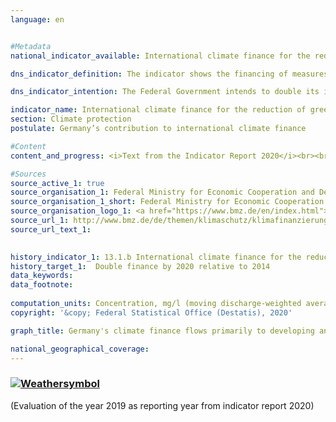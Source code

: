 ```yaml
---
language: en    


#Metadata    
national_indicator_available: International climate finance for the reduction of greenhouse gases and adaptation to climate change    

dns_indicator_definition: The indicator shows the financing of measures to reduce greenhouse gases (for instance through the conservation and reforestation of forests (REDD+)), to adapt to climate change and to protect biodiversity. Funding goes primarily to developing and emerging countries and is made from German budget funds, including grant elements of development loans which include budget funds.    

dns_indicator_intention: The Federal Government intends to double its international climate finance from budget funds and grant elements of development loans to 4 billion euros by 2020 relative to the 2014 target figure of 2 billion euros. In the decision text accompanying the Paris Climate Agreement, the industrialised countries’ commitment of 2009 was confirmed, namely to mobilise – from 2020 onwards – 100 billion US dollars from public and private sources for climate protection and adaptation to climate change in developing countries.    

indicator_name: International climate finance for the reduction of greenhouse gases and adaptation to climate change    
section: Climate protection    
postulate: Germany’s contribution to international climate finance    

#Content    
content_and_progress: <i>Text from the Indicator Report 2020</i><br><br>The data for the indicator are taken from the reporting in accordance with the EU Regulation on a mechanism for monitoring and reporting greenhouse gas emissions. The data source of the annually collected data is the Federal Ministry for Economic Cooperation and Development (BMZ), which in this context also reports on climate financing by other federal ministries. In general, the information on bilateral climate finance is based on the relevant commitments, while the actual payments are taken as a basis for multilateral climate finance and contributions to energy and climate funds. The indicator also includes the proportionately attributed climate finance derived from contributions to multilateral funds at development banks. If climate finance mainly benefits developing countries, it is considered to be part of official development assistance (see indicator 17.1).<br><br>In 2017, Germany committed or provided 3.6 billion euros from budget funds for international climate finance to reduce greenhouse gases and adapt to climate change. Compared to the previous year, during which climate finance amounted to 3.4 billion euros, this represents an increase of 8.6 %. A proportion of 43 % of climate financing in 2017 was spent on emission reduction and 25 % on adaptation to climate change. The remaining 32 % were used to finance cross-sectoral projects. As in previous years, more funds were spent on mitigation than on adaptation projects in 2017.<br><br>Multilateral channels provided 13 % (481 million euros) of climate finance in 2017. Of this amount, 187 million euros represent the climate finance allocated proporotionately to Germany, which results from contributions to multilateral funds at development banks.<br><br>The purely monetary analysis of climate finance does not allow any conclusions to be drawn regarding the impact of the financed projects. Based on its resources for technical and financial cooperation, the BMZ assesses how many tonnes of carbon dioxide emissions will be saved in the future through mitigation projects. The impact assessments of financial cooperation are based on ex-ante estimates of the financing commitments of a year, while those of technical cooperation are calculated on an ex-post basis.<br><br>In 2017, direct savings of 8.7 million tonnes of CO2 equivalents were achieved usingfinancial cooperation funds. Through technical cooperation funds, emissions of 9.1 million tonnes of CO2 equivalents were directly avoided between 2015 and 2017.<br><br>In addition to public climate financing from budget funds, the KfW (Kreditanstalt für Wiederaufbau) and the DEG (Deutsche Investitions- und Entwicklungsgesellschaft) also provide climate-related loans via market funds. These represent the “mobilised public climate finance” which is not included in the indicator. In 2017, the resources mobilised in this way amounted to 3.1 billion euros compared to 5.2 billion euros in the previous year. Here again, more funds were disbursed for mitigation projects (83 %) than for adaptation projects (9 %).    

#Sources    
source_active_1: true
source_organisation_1: Federal Ministry for Economic Cooperation and Development (BMZ)
source_organisation_1_short: Federal Ministry for Economic Cooperation and Development
source_organisation_logo_1: <a href="https://www.bmz.de/en/index.html"><img src="https://g205sdgs.github.io/sdg-indicators/public/logosEn/bmz.png" alt=" Federal Ministry for Economic Cooperation and Development" title="Click here to visit the homepage of the organization" /></a>
source_url_1: http://www.bmz.de/de/themen/klimaschutz/klimafinanzierung/index.html                        
source_url_text_1:                         
    

history_indicator_1: 13.1.b International climate finance for the reduction of greenhouse gases and adaptation to climate change                    
history_target_1:  Double finance by 2020 relative to 2014    
data_keywords:    
data_footnote:     
    
computation_units: Concentration, mg/l (moving discharge-weighted average of the previous 5 years)    
copyright: '&copy; Federal Statistical Office (Destatis), 2020'    

graph_title: Germany's climate finance flows primarily to developing and emerging countries    

national_geographical_coverage:     
---    
```

<div>
  <div class="my-header">
    <h3>
      <a href="https://sustainabledevelopment-deutschland.github.io/en/status/"><img src="https://g205sdgs.github.io/sdg-indicators/public/Wettersymbole/Sonne.png" title="If the trend continues, the target value will be met or the difference between the target value and the current value will be less than 5&nbsp;%" alt="Weathersymbol" />
      </a>
    </h3>
  </div>
  <div class="my-header-note">
    <span> (Evaluation of the year 2019 as reporting year from indicator report 2020)</span>
  </div>
</div>